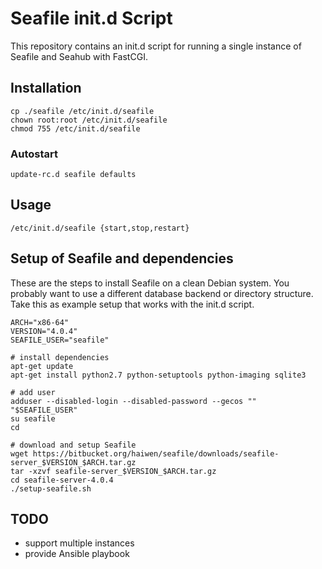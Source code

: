 Seafile init.d Script
=====================

This repository contains an init.d script for running a single instance of Seafile and Seahub with FastCGI.

Installation
------------
```
cp ./seafile /etc/init.d/seafile
chown root:root /etc/init.d/seafile
chmod 755 /etc/init.d/seafile
```

### Autostart
```
update-rc.d seafile defaults
```

Usage
-----
```
/etc/init.d/seafile {start,stop,restart}
```

Setup of Seafile and dependencies
---------------------------------

These are the steps to install Seafile on a clean Debian system. You probably want to use a different database backend or directory structure. Take this as example setup that works with the init.d script.

```
ARCH="x86-64"
VERSION="4.0.4"
SEAFILE_USER="seafile"

# install dependencies
apt-get update
apt-get install python2.7 python-setuptools python-imaging sqlite3

# add user
adduser --disabled-login --disabled-password --gecos "" "$SEAFILE_USER"
su seafile
cd

# download and setup Seafile
wget https://bitbucket.org/haiwen/seafile/downloads/seafile-server_$VERSION_$ARCH.tar.gz
tar -xzvf seafile-server_$VERSION_$ARCH.tar.gz
cd seafile-server-4.0.4
./setup-seafile.sh
```

TODO
----

 * support multiple instances
 * provide Ansible playbook
